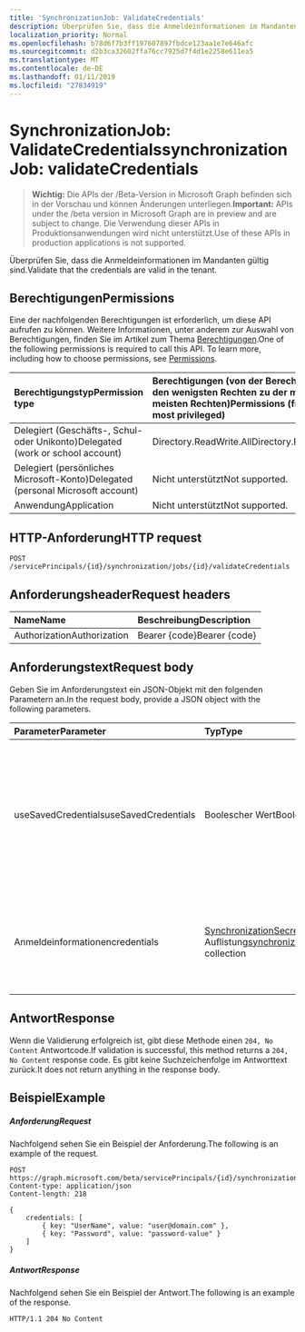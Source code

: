 ```yaml
---
title: 'SynchronizationJob: ValidateCredentials'
description: Überprüfen Sie, dass die Anmeldeinformationen im Mandanten gültig sind.
localization_priority: Normal
ms.openlocfilehash: b78d6f7b3ff197607897fbdce123aa1e7e646afc
ms.sourcegitcommit: d2b3ca32602ffa76cc7925d7f4d1e2258e611ea5
ms.translationtype: MT
ms.contentlocale: de-DE
ms.lasthandoff: 01/11/2019
ms.locfileid: "27834919"
---
```

# <a name="synchronizationjob-validatecredentials"></a><span data-ttu-id="11bf2-103">SynchronizationJob: ValidateCredentials</span><span class="sxs-lookup"><span data-stu-id="11bf2-103">synchronizationJob: validateCredentials</span></span>

> <span data-ttu-id="11bf2-104">**Wichtig:** Die APIs der /Beta-Version in Microsoft Graph befinden sich in der Vorschau und können Änderungen unterliegen.</span><span class="sxs-lookup"><span data-stu-id="11bf2-104">**Important:** APIs under the /beta version in Microsoft Graph are in preview and are subject to change.</span></span> <span data-ttu-id="11bf2-105">Die Verwendung dieser APIs in Produktionsanwendungen wird nicht unterstützt.</span><span class="sxs-lookup"><span data-stu-id="11bf2-105">Use of these APIs in production applications is not supported.</span></span>

<span data-ttu-id="11bf2-106">Überprüfen Sie, dass die Anmeldeinformationen im Mandanten gültig sind.</span><span class="sxs-lookup"><span data-stu-id="11bf2-106">Validate that the credentials are valid in the tenant.</span></span>

## <a name="permissions"></a><span data-ttu-id="11bf2-107">Berechtigungen</span><span class="sxs-lookup"><span data-stu-id="11bf2-107">Permissions</span></span>
<span data-ttu-id="11bf2-p102">Eine der nachfolgenden Berechtigungen ist erforderlich, um diese API aufrufen zu können. Weitere Informationen, unter anderem zur Auswahl von Berechtigungen, finden Sie im Artikel zum Thema [Berechtigungen](/graph/permissions-reference).</span><span class="sxs-lookup"><span data-stu-id="11bf2-p102">One of the following permissions is required to call this API. To learn more, including how to choose permissions, see [Permissions](/graph/permissions-reference).</span></span>

|<span data-ttu-id="11bf2-110">Berechtigungstyp</span><span class="sxs-lookup"><span data-stu-id="11bf2-110">Permission type</span></span>                        | <span data-ttu-id="11bf2-111">Berechtigungen (von der Berechtigung mit den wenigsten Rechten zu der mit den meisten Rechten)</span><span class="sxs-lookup"><span data-stu-id="11bf2-111">Permissions (from least to most privileged)</span></span>              |
|:--------------------------------------|:---------------------------------------------------------|
|<span data-ttu-id="11bf2-112">Delegiert (Geschäfts-, Schul- oder Unikonto)</span><span class="sxs-lookup"><span data-stu-id="11bf2-112">Delegated (work or school account)</span></span>     |<span data-ttu-id="11bf2-113">Directory.ReadWrite.All</span><span class="sxs-lookup"><span data-stu-id="11bf2-113">Directory.ReadWrite.All</span></span>  |
|<span data-ttu-id="11bf2-114">Delegiert (persönliches Microsoft-Konto)</span><span class="sxs-lookup"><span data-stu-id="11bf2-114">Delegated (personal Microsoft account)</span></span> |<span data-ttu-id="11bf2-115">Nicht unterstützt</span><span class="sxs-lookup"><span data-stu-id="11bf2-115">Not supported.</span></span> |
|<span data-ttu-id="11bf2-116">Anwendung</span><span class="sxs-lookup"><span data-stu-id="11bf2-116">Application</span></span>                            |<span data-ttu-id="11bf2-117">Nicht unterstützt</span><span class="sxs-lookup"><span data-stu-id="11bf2-117">Not supported.</span></span>| 

## <a name="http-request"></a><span data-ttu-id="11bf2-118">HTTP-Anforderung</span><span class="sxs-lookup"><span data-stu-id="11bf2-118">HTTP request</span></span>
<!-- { "blockType": "ignored" } -->
```http
POST /servicePrincipals/{id}/synchronization/jobs/{id}/validateCredentials

```
## <a name="request-headers"></a><span data-ttu-id="11bf2-119">Anforderungsheader</span><span class="sxs-lookup"><span data-stu-id="11bf2-119">Request headers</span></span>
| <span data-ttu-id="11bf2-120">Name</span><span class="sxs-lookup"><span data-stu-id="11bf2-120">Name</span></span>       | <span data-ttu-id="11bf2-121">Beschreibung</span><span class="sxs-lookup"><span data-stu-id="11bf2-121">Description</span></span>|
|:---------------|:----------|
| <span data-ttu-id="11bf2-122">Authorization</span><span class="sxs-lookup"><span data-stu-id="11bf2-122">Authorization</span></span>  | <span data-ttu-id="11bf2-123">Bearer {code}</span><span class="sxs-lookup"><span data-stu-id="11bf2-123">Bearer {code}</span></span>|

## <a name="request-body"></a><span data-ttu-id="11bf2-124">Anforderungstext</span><span class="sxs-lookup"><span data-stu-id="11bf2-124">Request body</span></span>
<span data-ttu-id="11bf2-125">Geben Sie im Anforderungstext ein JSON-Objekt mit den folgenden Parametern an.</span><span class="sxs-lookup"><span data-stu-id="11bf2-125">In the request body, provide a JSON object with the following parameters.</span></span>

| <span data-ttu-id="11bf2-126">Parameter</span><span class="sxs-lookup"><span data-stu-id="11bf2-126">Parameter</span></span>    | <span data-ttu-id="11bf2-127">Typ</span><span class="sxs-lookup"><span data-stu-id="11bf2-127">Type</span></span>   |<span data-ttu-id="11bf2-128">Beschreibung</span><span class="sxs-lookup"><span data-stu-id="11bf2-128">Description</span></span>|
|:---------------|:--------|:----------|
|<span data-ttu-id="11bf2-129">useSavedCredentials</span><span class="sxs-lookup"><span data-stu-id="11bf2-129">useSavedCredentials</span></span>|<span data-ttu-id="11bf2-130">Boolescher Wert</span><span class="sxs-lookup"><span data-stu-id="11bf2-130">Boolean</span></span>|<span data-ttu-id="11bf2-131">Wenn `true`, die `credentials` Parameter wird ignoriert, und die zuvor gespeicherten Anmeldeinformationen (falls vorhanden), werden stattdessen überprüft werden.</span><span class="sxs-lookup"><span data-stu-id="11bf2-131">When `true`, the `credentials` parameter will be ignored and the previously saved credentials (if any) will be validated instead.</span></span> |
|<span data-ttu-id="11bf2-132">Anmeldeinformationen</span><span class="sxs-lookup"><span data-stu-id="11bf2-132">credentials</span></span>|<span data-ttu-id="11bf2-133">[SynchronizationSecretKeyStringValuePair](../resources/synchronization-secretkeystringvaluepair.md) -Auflistung</span><span class="sxs-lookup"><span data-stu-id="11bf2-133">[synchronizationSecretKeyStringValuePair](../resources/synchronization-secretkeystringvaluepair.md) collection</span></span>|<span data-ttu-id="11bf2-134">Die Anmeldeinformationen zu überprüfen.</span><span class="sxs-lookup"><span data-stu-id="11bf2-134">Credentials to validate.</span></span> <span data-ttu-id="11bf2-135">Ignoriert, wenn die `useSavedCredentials` Parameter ist `true`.</span><span class="sxs-lookup"><span data-stu-id="11bf2-135">Ignored when the `useSavedCredentials` parameter is `true`.</span></span>|

## <a name="response"></a><span data-ttu-id="11bf2-136">Antwort</span><span class="sxs-lookup"><span data-stu-id="11bf2-136">Response</span></span>
<span data-ttu-id="11bf2-137">Wenn die Validierung erfolgreich ist, gibt diese Methode einen `204, No Content` Antwortcode.</span><span class="sxs-lookup"><span data-stu-id="11bf2-137">If validation is successful, this method returns a `204, No Content` response code.</span></span> <span data-ttu-id="11bf2-138">Es gibt keine Suchzeichenfolge im Antworttext zurück.</span><span class="sxs-lookup"><span data-stu-id="11bf2-138">It does not return anything in the response body.</span></span>

## <a name="example"></a><span data-ttu-id="11bf2-139">Beispiel</span><span class="sxs-lookup"><span data-stu-id="11bf2-139">Example</span></span>

##### <a name="request"></a><span data-ttu-id="11bf2-140">Anforderung</span><span class="sxs-lookup"><span data-stu-id="11bf2-140">Request</span></span>
<span data-ttu-id="11bf2-141">Nachfolgend sehen Sie ein Beispiel der Anforderung.</span><span class="sxs-lookup"><span data-stu-id="11bf2-141">The following is an example of the request.</span></span>
<!-- {
  "blockType": "request",
  "name": "synchronizationjob_validatecredentials"
}-->
```http
POST https://graph.microsoft.com/beta/servicePrincipals/{id}/synchronization/jobs/{id}/validateCredentials
Content-type: application/json
Content-length: 218

{ 
    credentials: [ 
        { key: "UserName", value: "user@domain.com" },
        { key: "Password", value: "password-value" }
    ]
}
```

##### <a name="response"></a><span data-ttu-id="11bf2-142">Antwort</span><span class="sxs-lookup"><span data-stu-id="11bf2-142">Response</span></span>
<span data-ttu-id="11bf2-143">Nachfolgend sehen Sie ein Beispiel der Antwort.</span><span class="sxs-lookup"><span data-stu-id="11bf2-143">The following is an example of the response.</span></span> 
<!-- {
  "blockType": "response",
  "truncated": true,
  "@odata.type": "microsoft.graph.None"
} -->
```http
HTTP/1.1 204 No Content
```

<!-- uuid: 8fcb5dbc-d5aa-4681-8e31-b001d5168d79
2015-10-25 14:57:30 UTC -->
<!-- {
  "type": "#page.annotation",
  "description": "synchronizationJob: validateCredentials",
  "keywords": "",
  "section": "documentation",
  "tocPath": ""
}-->
